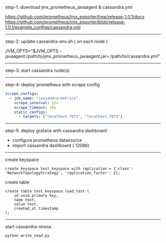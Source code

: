 step-1:
download jmx_prometheus_javaagent & cassandra.yml

https://github.com/prometheus/jmx_exporter/tree/release-1.0.1/docs
https://github.com/prometheus/jmx_exporter/blob/release-1.0.1/example_configs/cassandra.yml

---

step-2: update cassandra-env.sh ( on each node )

JVM_OPTS="$JVM_OPTS -javaagent:/path/to/jmx_prometheus_javaagent.jar=<port>:/path/to/cassandra.yml"

---

step-3: start cassandra node(s)

---

step-4: deploy prometheus with scrape config

```yaml
scrape_configs:
  - job_name: "cassandra-metrics"
    scrape_interval: 15s
    scrape_timeout: 10s
    static_configs:
      - targets: ["localhost:7071", "localhost:7073"]
```

---

step-5: deploy grafana with cassandra dashboard

- configure prometheus datasource
- import cassandra dashboard ( 12086)

---

create keyspace

```cql
create keyspace test_keyspace with replication = {'class': 'NetworkTopologyStrategy', 'replication_factor': 2};
```

create table

```cql
create table test_keyspace.load_test (
    id uuid primary key,
    name text,
    value text,
    created_at timestamp
);
```

---

start cassandra-stress

```bash
python write_read.py
```
